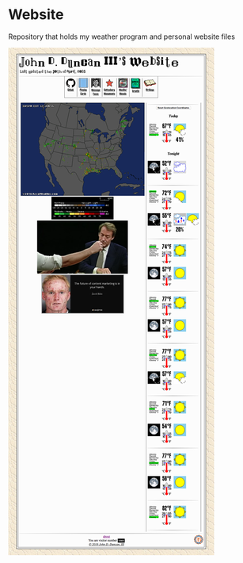 # Website
Repository that holds my weather program and personal website files

![site](assets/images/scrot.png)

